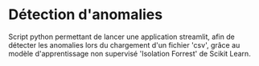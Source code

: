 # Détection d'anomalies

Script python permettant de lancer une application streamlit, afin de détecter les anomalies lors du chargement d'un fichier 'csv', grâce au modèle d'apprentissage non supervisé 'Isolation Forrest' de Scikit Learn.